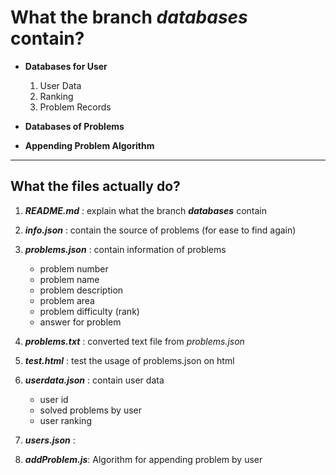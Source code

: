 # **What the branch _databases_ contain?**

- **Databases for User**

  1. User Data
  2. Ranking
  3. Problem Records

- **Databases of Problems**
- **Appending Problem Algorithm**

---

## **What the files actually do?**

1. ___README.md___ : explain what the branch ___databases___ contain
2. ___info.json___ : contain the source of problems (for ease to find again)
3. ___problems.json___ : contain information of problems
    - problem number
    - problem name
    - problem description
    - problem area
    - problem difficulty (rank)
    - answer for problem

4. ___problems.txt___ : converted text file from _problems.json_
5. ___test.html___ : test the usage of problems.json on html
6. ___userdata.json___ : contain user data
   - user id
   - solved problems by user
   - user ranking
7. ___users.json___ : 
8. ___addProblem.js___: Algorithm for appending problem by user
